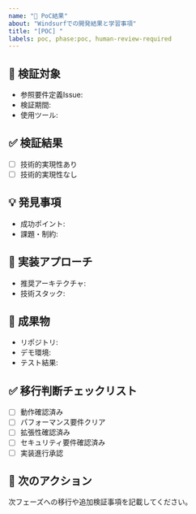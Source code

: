 ```yaml
---
name: "🧪 PoC結果"
about: "Windsurfでの開発結果と学習事項"
title: "[POC] "
labels: poc, phase:poc, human-review-required
---
```


## 🧪 検証対象

- 参照要件定義Issue: <!-- #要件定義Issue番号 -->
- 検証期間:
- 使用ツール:

## ✅ 検証結果

- [ ] 技術的実現性あり
- [ ] 技術的実現性なし

## 💡 発見事項

- 成功ポイント:
- 課題・制約:

## 📝 実装アプローチ

- 推奨アーキテクチャ:
- 技術スタック:

## 🔗 成果物

- リポジトリ:
- デモ環境:
- テスト結果:

## ✅ 移行判断チェックリスト

- [ ] 動作確認済み
- [ ] パフォーマンス要件クリア
- [ ] 拡張性確認済み
- [ ] セキュリティ要件確認済み
- [ ] 実装進行承認

## 🚀 次のアクション

次フェーズへの移行や追加検証事項を記載してください。
